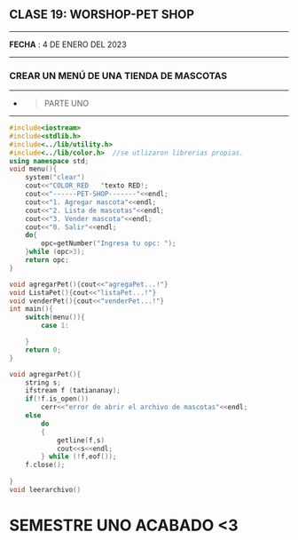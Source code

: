 ## CLASE 19: **WORSHOP-PET SHOP**
___
**FECHA** : 4 DE ENERO DEL 2023
___
### CREAR UN MENÚ DE UNA TIENDA DE MASCOTAS 
___
* >PARTE UNO
___
```c++
#include<iostream>
#include<stdlib.h>
#include<../lib/utility.h>
#include<../lib/color.h>  //se utlizaron librerias propias.
using namespace std;
void menu(){
    system("clear")
    cout<<"COLOR_RED   "texto RED!;
    cout<<"------PET-SHOP-------"<<endl;
    cout<<"1. Agregar mascota"<<endl;
    cout<<"2. Lista de mascotas"<<endl;
    cout<<"3. Vender mascota"<<endl;
    cout<<"0. Salir"<<endl;
    do{
        opc=getNumber("Ingresa tu opc: ");
    }while (opc>3);
    return opc;
}

void agregarPet(){cout<<"agregaPet...!"}
void ListaPet(){cout<<"listaPet...!"}
void venderPet(){cout<<"venderPet...!"}
int main(){
    switch(menu()){
        case 1:

    }
    return 0;
}

void agregarPet(){
    string s;
    ifstream f (tatiananay);
    if(!f.is_open())
        cerr<<"error de abrir el archivo de mascotas"<<endl;
    else
        do
        {
            getline(f,s)
            cout<<s<<endl;
        } while (!f,eof());
    f.close();
        
}
void leerarchivo()

``` 

# **SEMESTRE UNO ACABADO** <3